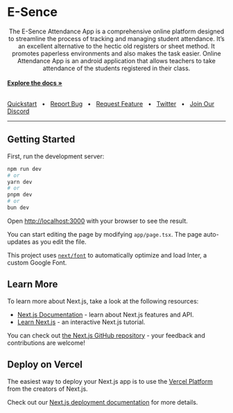 # E-Sence

<div align="center">
The E-Sence Attendance App is a comprehensive online platform designed to streamline the process of tracking and managing student attendance. 
It’s an excellent alternative to the hectic old registers or sheet method. It promotes paperless environments and also makes the task easier. Online Attendance App is an android application that allows teachers to take attendance of the students registered in their class.
</div>

<br />
<a href="#" rel="dofollow"><strong>Explore the docs »</strong></a>
<br />


 <br/>


[Quickstart](/OPN##QuickStart)
<span>&nbsp;&nbsp;•&nbsp;&nbsp;</span>
<a href="#">Report Bug</a>
<span>&nbsp;&nbsp;•&nbsp;&nbsp;</span>
<a href="#">Request Feature</a>
<span>&nbsp;&nbsp;•&nbsp;&nbsp;</span>
<a href="https://twitter.com/astreak_oi">Twitter</a>
<span>&nbsp;&nbsp;•&nbsp;&nbsp;</span>
<a href="#">Join Our Discord</a>
<br />

  <hr />
</div>


<!-- ![E-Sence](https://dev-to-uploads.s3.amazonaws.com/uploads/articles/th5xamgrr6se0x5ro4g6.png) -->

## Getting Started

First, run the development server:

```bash
npm run dev
# or
yarn dev
# or
pnpm dev
# or
bun dev
```

Open [http://localhost:3000](http://localhost:3000) with your browser to see the result.

You can start editing the page by modifying `app/page.tsx`. The page auto-updates as you edit the file.

This project uses [`next/font`](https://nextjs.org/docs/basic-features/font-optimization) to automatically optimize and load Inter, a custom Google Font.

## Learn More

To learn more about Next.js, take a look at the following resources:

- [Next.js Documentation](https://nextjs.org/docs) - learn about Next.js features and API.
- [Learn Next.js](https://nextjs.org/learn) - an interactive Next.js tutorial.

You can check out [the Next.js GitHub repository](https://github.com/vercel/next.js/) - your feedback and contributions are welcome!

## Deploy on Vercel

The easiest way to deploy your Next.js app is to use the [Vercel Platform](https://vercel.com/new?utm_medium=default-template&filter=next.js&utm_source=create-next-app&utm_campaign=create-next-app-readme) from the creators of Next.js.

Check out our [Next.js deployment documentation](https://nextjs.org/docs/deployment) for more details.
